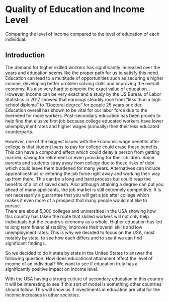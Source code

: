 # Quality of Education and Income Level
Comparing the level of income compared to the level of education of each individual. 
## Introduction
  
  The demand for higher skilled workers has significantly increased over the years and education seems like the proper path for us to satisfy this need.  Education can lead to a multitude of opportunities such as securing a higher income, developing better problem solving skills and improving the overall economy.  It’s also very hard to pinpoint the exact value of education.  However, income can be very exact and a study by the US Bureau of Labor Statistics in 2017 showed that earnings steadily rose from “less than a high school diploma” to “Doctoral degree” for people 25 years or older.  Education overall has shown to be vital for our labor force due to the everneed for more workers.  Post-secondary education has been proven to help find that elusive first job because college educated workers have lower unemployment rates and higher wages (annually) then their less educated counterparts.  
  
  However, one of the biggest issues with the Economic wage benefits after college is that student loans to pay for college could erase these benefits.  This can have a compound effect which could delay a person from getting married, saving for retirement or even providing for their children.  Some parents and students stray away from college due to these risks of debt which could leave them burdened for many years.  Alternatives can include apprenticeships or entering the job force right away and working their way up from there.  This can be a long and hard process but could reap the benefits of a lot of saved cash.  Also although attaining a degree can put you ahead of many applicants, the job market is still extremely competitive.  It is not necessarily a guarantee that you will get a job after college which makes it even more of a prospect that many people would not like to pursue.  
  There are about 5,300 colleges and universities in the USA showing how this country has taken the route that skilled workers will not only help individuals but the country’s economy as a whole.  Higher education has led to long term financial stability, improves their overall skills and low unemployment rates.  This is why we decided to focus on the USA, most notably by state, to see how each differs and to see if we can find significant findings.
  
  So we decided to do it state by state in the United States to answer the following question: How does educational attainment affect the level of income of an individual?  We want to see if education truly has a significantly positive impact on Income level.
  
  With the USA having a strong culture of secondary education in this country it will be interesting to see if this sort of model is something other countries should follow.  This will show us if investments in education are vital for the Income increases in other societies.
